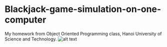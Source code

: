 # Blackjack-game-simulation-on-one-computer

My homework from Object Oriented Programming class, Hanoi University of Science and Technology.
![alt text](https://github.com/KurtdyNguyen/Blackjack-with-dice-game-simulation-on-one-computer/blob/main/Homework_Instruction(VNese).png?raw=true)